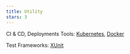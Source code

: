 ```yaml
---
title: Utility
stars: 3
---
```


CI & CD, Deployments Tools: [Kubernetes](), [Docker]()

Test Frameworks: [XUnit](https://hasura.io/)
